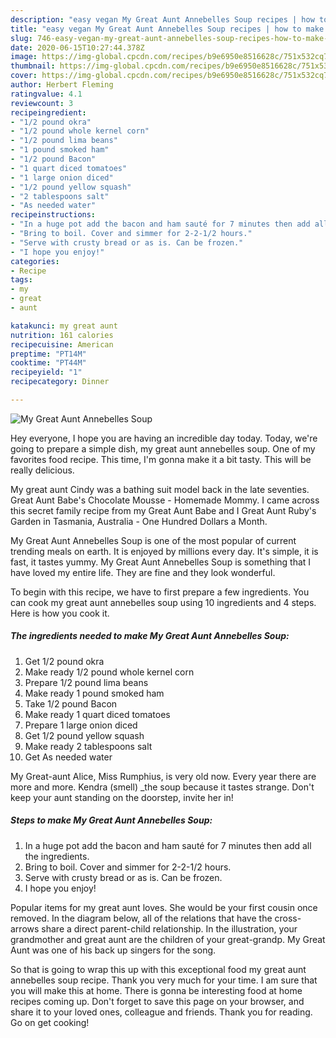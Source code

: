 ```yaml
---
description: "easy vegan My Great Aunt Annebelles Soup recipes | how to make the best My Great Aunt Annebelles Soup"
title: "easy vegan My Great Aunt Annebelles Soup recipes | how to make the best My Great Aunt Annebelles Soup"
slug: 746-easy-vegan-my-great-aunt-annebelles-soup-recipes-how-to-make-the-best-my-great-aunt-annebelles-soup
date: 2020-06-15T10:27:44.378Z
image: https://img-global.cpcdn.com/recipes/b9e6950e8516628c/751x532cq70/my-great-aunt-annebelles-soup-recipe-main-photo.jpg
thumbnail: https://img-global.cpcdn.com/recipes/b9e6950e8516628c/751x532cq70/my-great-aunt-annebelles-soup-recipe-main-photo.jpg
cover: https://img-global.cpcdn.com/recipes/b9e6950e8516628c/751x532cq70/my-great-aunt-annebelles-soup-recipe-main-photo.jpg
author: Herbert Fleming
ratingvalue: 4.1
reviewcount: 3
recipeingredient:
- "1/2 pound okra"
- "1/2 pound whole kernel corn"
- "1/2 pound lima beans"
- "1 pound smoked ham"
- "1/2 pound Bacon"
- "1 quart diced tomatoes"
- "1 large onion diced"
- "1/2 pound yellow squash"
- "2 tablespoons salt"
- "As needed water"
recipeinstructions:
- "In a huge pot add the bacon and ham sauté for 7 minutes then add all the ingredients."
- "Bring to boil. Cover and simmer for 2-2-1/2 hours."
- "Serve with crusty bread or as is. Can be frozen."
- "I hope you enjoy!"
categories:
- Recipe
tags:
- my
- great
- aunt

katakunci: my great aunt 
nutrition: 161 calories
recipecuisine: American
preptime: "PT14M"
cooktime: "PT44M"
recipeyield: "1"
recipecategory: Dinner

---
```



![My Great Aunt Annebelles Soup](https://img-global.cpcdn.com/recipes/b9e6950e8516628c/751x532cq70/my-great-aunt-annebelles-soup-recipe-main-photo.jpg)

Hey everyone, I hope you are having an incredible day today. Today, we're going to prepare a simple dish, my great aunt annebelles soup. One of my favorites food recipe. This time, I'm gonna make it a bit tasty. This will be really delicious.

My great aunt Cindy was a bathing suit model back in the late seventies. Great Aunt Babe&#39;s Chocolate Mousse - Homemade Mommy. I came across this secret family recipe from my Great Aunt Babe and I Great Aunt Ruby&#39;s Garden in Tasmania, Australia - One Hundred Dollars a Month.

My Great Aunt Annebelles Soup is one of the most popular of current trending meals on earth. It is enjoyed by millions every day. It's simple, it is fast, it tastes yummy. My Great Aunt Annebelles Soup is something that I have loved my entire life. They are fine and they look wonderful.


To begin with this recipe, we have to first prepare a few ingredients. You can cook my great aunt annebelles soup using 10 ingredients and 4 steps. Here is how you cook it.

<!--inarticleads1-->

##### The ingredients needed to make My Great Aunt Annebelles Soup:

1. Get 1/2 pound okra
1. Make ready 1/2 pound whole kernel corn
1. Prepare 1/2 pound lima beans
1. Make ready 1 pound smoked ham
1. Take 1/2 pound Bacon
1. Make ready 1 quart diced tomatoes
1. Prepare 1 large onion diced
1. Get 1/2 pound yellow squash
1. Make ready 2 tablespoons salt
1. Get As needed water


My Great-aunt Alice, Miss Rumphius, is very old now. Every year there are more and more. Kendra (smell) _the soup because it tastes strange. Don&#39;t keep your aunt standing on the doorstep, invite her in! 

<!--inarticleads2-->

##### Steps to make My Great Aunt Annebelles Soup:

1. In a huge pot add the bacon and ham sauté for 7 minutes then add all the ingredients.
1. Bring to boil. Cover and simmer for 2-2-1/2 hours.
1. Serve with crusty bread or as is. Can be frozen.
1. I hope you enjoy!


Popular items for my great aunt loves. She would be your first cousin once removed. In the diagram below, all of the relations that have the cross-arrows share a direct parent-child relationship. In the illustration, your grandmother and great aunt are the children of your great-grandp. My Great Aunt was one of his back up singers for the song. 

So that is going to wrap this up with this exceptional food my great aunt annebelles soup recipe. Thank you very much for your time. I am sure that you will make this at home. There is gonna be interesting food at home recipes coming up. Don't forget to save this page on your browser, and share it to your loved ones, colleague and friends. Thank you for reading. Go on get cooking!
